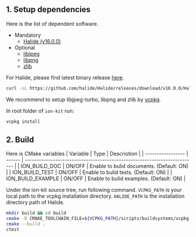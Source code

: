 ## 1. Setup dependencies

Here is the list of dependent software.

- Mandatory
  - [Halide (v16.0.0)](https://github.com/halide/Halide/releases/tag/v16.0.0)
- Optional
  - [libjpeg](https://libjpeg-turbo.org/)
  - [libpng](http://www.libpng.org/)
  - [zlib](https://www.zlib.net/)

For Halide, please find latest binary release [here](https://github.com/halide/Halide/releases).

```sh
curl -sL https://github.com/halide/Halide/releases/download/v16.0.0/Halide-16.0.0-x86-64-linux-1e963ff817ef0968cc25d811a25a7350c8953ee6.tar.gz | tar zx
```

We recommend to setup libjpeg-turbo, libpng and zlib by [vcpkg](https://vcpkg.io/).

In root folder of `ion-kit` run:

```sh
vcpkg install
```

## 2. Build

Here is CMake variables
| Variable          | Type   | Descriotion                                                               |
| ----------------- | ------ | ------------------------------------------------------------------------- |
| ION_BUILD_DOC     | ON/OFF | Enable to bulid documents. (Default: ON)                                  |
| ION_BUILD_TEST    | ON/OFF | Enable to bulid tests. (Default: ON)                                      |
| ION_BUILD_EXAMPLE | ON/OFF | Enable to bulid examples. (Default: ON)                                   |

Under the ion-kit source tree, run following command.
`VCPKG_PATH` is your local path to the vcpkg installation directory.
`HALIDE_PATH` is the installation directory path of Halide.

```sh
mkdir build && cd build
cmake -D CMAKE_TOOLCHAIN_FILE=${VCPKG_PATH}/scripts/buildsystems/vcpkg.cmake -D Halide_DIR=${HALIDE_PATH}/lib/cmake/Halide -D HalideHelpers_DIR=${HALIDE_PATH}/lib/cmake/HalideHelpers -DCMAKE_BUILD_TYPE=Release -D ION_BUILD_TEST=ON -D ION_BUILD_EXAMPLE=ON ..
cmake --build .
ctest
```
